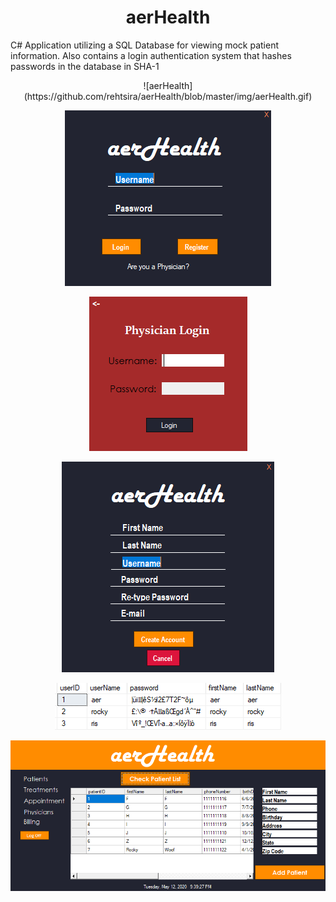 # <div align="center">aerHealth</div>
C# Application utilizing a SQL Database for viewing mock patient information. Also contains a login authentication system that hashes passwords in the database in SHA-1
<div align="center">
![aerHealth](https://github.com/rehtsira/aerHealth/blob/master/img/aerHealth.gif)

![Login](https://github.com/rehtsira/aerHealth/blob/master/img/Login.PNG)

![Login2](https://github.com/rehtsira/aerHealth/blob/master/img/Login2.PNG)

![Register](https://github.com/rehtsira/aerHealth/blob/master/img/Register.PNG)

![HashedPasswords](https://github.com/rehtsira/aerHealth/blob/master/img/HashedPasswords.PNG)

![PhysicianUI](https://github.com/rehtsira/aerHealth/blob/master/img/PhysicianUI.PNG)
</div>
